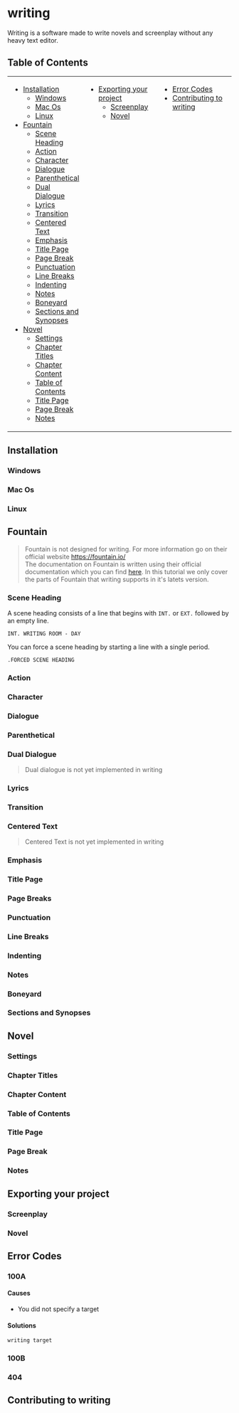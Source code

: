 # writing
Writing is a software made to write novels and screenplay without any heavy text editor.

## Table of Contents
<table>
    <tr><td width=33% valign=top>

* [Installation](#Installation)
    * [Windows](#Windows)
    * [Mac Os](#Mac-Os)
    * [Linux](#Linux)
* [Fountain](#Fountain)<br>
    * [Scene Heading](#Scene-Heading)<br>
    * [Action](#Action)<br>
    * [Character](#Character)<br>
    * [Dialogue](#Dialogue)<br>
    * [Parenthetical](#Parenthetical)<br>
    * [Dual Dialogue](#Dual-Dialogue)<br>
    * [Lyrics](#Lyrics)<br>
    * [Transition](#Transition)<br>
    * [Centered Text](#Centered-Text)<br>
    * [Emphasis](#Emphasis)<br>
    * [Title Page](#Title-Page)<br>
    * [Page Break](#Page-Breaks)<br>
    * [Punctuation](#Punctuation)<br>
    * [Line Breaks](#Line-Breaks)<br>
    * [Indenting](#Indenting)<br>
    * [Notes](#Notes)<br>
    * [Boneyard](#Boneyard)<br>
    * [Sections and Synopses](#Sections-and-Synopses)<br>
* [Novel](#Basics-of-Novel)<br>
    * [Settings](#Settings)<br>
    * [Chapter Titles](#Chapter-Titles)<br>
    * [Chapter Content](#Chapter-Content)<br>
    * [Table of Contents](#Table-of-Contents)<br>
    * [Title Page](#Title-Page)<br>
    * [Page Break](#Page-Break)<br>
    * [Notes](#Notes)<br>

</td><td width=33% valign=top>

* [Exporting your project](#Exporting-your-project)
    * [Screenplay](#Screenplay)
    * [Novel](#Novel)

</td><td valign=top>

* [Error Codes](#Error-Codes)
* [Contributing to writing](#Contributing-to-writing)

</td></tr>
</table>

## Installation
### Windows
### Mac Os
### Linux

## Fountain
> Fountain is not designed for writing. For more information go on their official website https://fountain.io/<br>
> The documentation on Fountain is written using their official documentation which you can find [here](https://fountain.io/syntax#section-slug). In this tutorial we only cover the parts of Fountain that writing supports in it's latets version.
### Scene Heading
A scene heading consists of a line that begins with ```INT.``` or ```EXT.``` followed by an empty line.
```
INT. WRITING ROOM - DAY

```

You can force a scene heading by starting a line with a single period.
```
.FORCED SCENE HEADING
```

### Action
### Character
### Dialogue
### Parenthetical
### Dual Dialogue
> Dual dialogue is not yet implemented in writing
### Lyrics
### Transition
### Centered Text
> Centered Text is not yet implemented in writing
### Emphasis
### Title Page
### Page Breaks
### Punctuation
### Line Breaks
### Indenting
### Notes
### Boneyard
### Sections and Synopses
<!-- ### Error Handling -->

## Novel
### Settings
### Chapter Titles
### Chapter Content
### Table of Contents
### Title Page
### Page Break
### Notes

## Exporting your project
### Screenplay
### Novel

## Error Codes
### 100A
#### Causes
- You did not specify a target

#### Solutions
```
writing target
```

### 100B

### 404

## Contributing to writing
